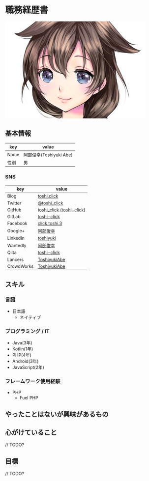 # 職務経歴書

![](sighure_icon.jpg)

## 基本情報
|key|value|
|---|-----|
|Name|阿部俊幸(Toshiyuki Abe)|
|性別|男|

### SNS
|key|value|
|---|-----|
|Blog|[toshi.click](https://toshi.click/)|
|Twitter|[@toshi_click](https://twitter.com/toshi_click)|
|GitHub|[toshi_click \(toshi-click\)](https://github.com/toshi-click)|
|GitLab|[toshi-click](https://gitlab.com/toshi-click)|
|Facebook|[click.toshi.3](https://www.facebook.com/click.toshi.3)|
|Google+|[阿部俊幸](https://plus.google.com/115987806831277972844)|
|LinkedIn|[toshiyuki](https://www.linkedin.com/in/toshiyuki-abe-78bb37142/)|
|Wantedly|[阿部俊幸](https://www.wantedly.com/users/18247131)|
|Qiita|[toshi-click](https://qiita.com/toshi-click)|
|Lancers|[ToshiyukiAbe](https://www.lancers.jp/profile/toshi1986)|
|CrowdWorks|[ToshiyukiAbe](https://crowdworks.jp/public/employees/756845/resumes#resumes)|

## スキル

### 言語
- 日本語
  - ネイティブ

### プログラミング / IT
- Java(3年)
- Kotlin(1年)
- PHP(4年)
- Android(3年)
- JavaScript(2年)

### フレームワーク使用経験
- PHP
  - Fuel PHP


## やったことはないが興味があるもの

## 心がけていること

// TODO?

## 目標

// TODO?
